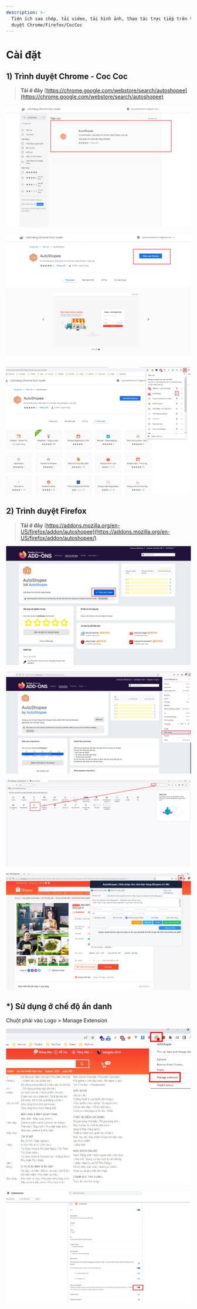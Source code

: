 ```yaml
---
description: >-
  Tiện ích sao chép, tải video, tải hình ảnh, thao tác trực tiếp trên trình
  duyệt Chrome/Firefox/CocCoc
---
```


# Cài đặt

## 1) Trình duyệt Chrome - Coc Coc

> **Tải ở đây** [https://chrome.google.com/webstore/search/autoshopee](https://chrome.google.com/webstore/search/autoshopee)

![Chọn Autoshopee](<../.gitbook/assets/image (1) (1) (1) (1) (1).png>)

![Thêm vào Chrome](<../.gitbook/assets/image (2) (1) (1) (1).png>)

![](<../.gitbook/assets/image (3) (1) (1) (1).png>)

## 2) Trình duyệt Firefox

> **Tải ở đây** [https://addons.mozilla.org/en-US/firefox/addon/autoshopee](https://addons.mozilla.org/en-US/firefox/addon/autoshopee/)

![Bấm thêm vào FireFox](<../.gitbook/assets/image (5) (1) (1) (1).png>)

![Thêm công cụ > Tuỳ biến thanh công cụ](<../.gitbook/assets/image (6) (1) (1).png>)

![Kéo thả Icon AutoShopee vào vị trí bất kì](<../.gitbook/assets/image (7) (1) (1).png>)

![Sử dụng tài khoản AutoShopee để đăng nhập](<../.gitbook/assets/image (8) (1) (1) (1).png>)

## \*) Sử dụng ở chế độ ẩn danh

Chuột phải vào Logo > Manage Extension

![](<../.gitbook/assets/image (277).png>)

![](<../.gitbook/assets/image (302).png>)
